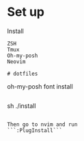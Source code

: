 # Set up

Install
```
ZSH
Tmux
Oh-my-posh
Neovim

# dotfiles
```
oh-my-posh font install
```
```
sh ./install
```

Then go to nvim and run
```:PlugInstall```
